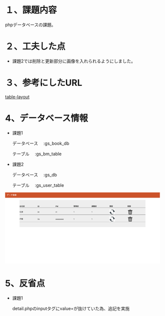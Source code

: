 # １、課題内容

phpデータベースの課題。

# ２、工夫した点

- 課題2では削除と更新部分に画像を入れられるようにしました。

# ３、参考にしたURL

[table-layout](https://dekiru.net/article/13215/)

# 4、データベース情報

- 課題1

  データベース　 :gs_book_db

  テーブル　    :gs_bm_table


- 課題2

  データベース　 :gs_db

  テーブル　    :gs_user_table


![top.png](./img/top.png)

# 5、反省点

- 課題1

  detail.phpのinputタグにvalue=<?= $view['comment']?>が抜けていた為、追記を実施
